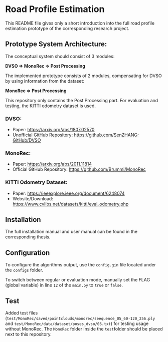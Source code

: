 # Road Profile Estimation
This README file gives only a short introduction into the full road profile estimation prototype of the corresponding research project.

## Prototype System Architecture:
The conceptual system should consist of 3 modules: 

<strong>DVSO => MonoRec => Post Processing</strong>

The implemented prototype consists of 2 modules, compensating for DVSO by using information from the dataset:

<strong>MonoRec => Post Processing</strong>

This repository only contains the Post Processing part. For evaluation and testing, the KITTI odometry dataset is used.

### DVSO:
- Paper: https://arxiv.org/abs/1807.02570
- Unofficial GitHub Repository: https://github.com/SenZHANG-GitHub/DVSO

### MonoRec:
- Paper: https://arxiv.org/abs/2011.11814
- Official GitHub Repository: https://github.com/Brummi/MonoRec

### KITTI Odometry Dataset:
- Paper: https://ieeexplore.ieee.org/document/6248074
- Website/Download: https://www.cvlibs.net/datasets/kitti/eval_odometry.php

## Installation
The full installation manual and user manual can be found in the corresponding thesis.

## Configuration
To configure the algorithms output, use the ```config.gin``` file located under the ```configs``` folder.

To switch between regular or evaluation mode, manually set the FLAG (global variable) in line ```12``` of the ```main.py``` to ```true``` or ```false```.

## Test
Added test files (```test/MonoRec/saved/pointclouds/monorec/seequence_05_60-120_256.ply``` and ```test/MonoRec/data/dataset/poses_dvso/05.txt```) for testing usage without MonoRec. The ```MonoRec``` folder inside the ```test```folder should be placed next to this repository.
